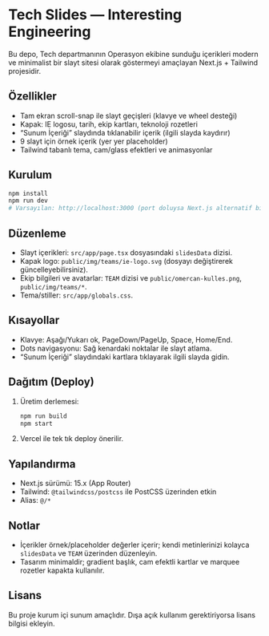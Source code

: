 # Tech Slides — Interesting Engineering

Bu depo, Tech departmanının Operasyon ekibine sunduğu içerikleri modern ve minimalist bir slayt sitesi olarak göstermeyi amaçlayan Next.js + Tailwind projesidir.

## Özellikler

- Tam ekran scroll-snap ile slayt geçişleri (klavye ve wheel desteği)
- Kapak: IE logosu, tarih, ekip kartları, teknoloji rozetleri
- “Sunum İçeriği” slaydında tıklanabilir içerik (ilgili slayda kaydırır)
- 9 slayt için örnek içerik (yer yer placeholder)
- Tailwind tabanlı tema, cam/glass efektleri ve animasyonlar

## Kurulum

```bash
npm install
npm run dev
# Varsayılan: http://localhost:3000 (port doluysa Next.js alternatif bir port seçer)
```

## Düzenleme

- Slayt içerikleri: `src/app/page.tsx` dosyasındaki `slidesData` dizisi.
- Kapak logo: `public/img/teams/ie-logo.svg` (dosyayı değiştirerek güncelleyebilirsiniz).
- Ekip bilgileri ve avatarlar: `TEAM` dizisi ve `public/omercan-kulles.png`, `public/img/teams/*`.
- Tema/stiller: `src/app/globals.css`.

## Kısayollar

- Klavye: Aşağı/Yukarı ok, PageDown/PageUp, Space, Home/End.
- Dots navigasyonu: Sağ kenardaki noktalar ile slayt atlama.
- “Sunum İçeriği” slaydındaki kartlara tıklayarak ilgili slayda gidin.

## Dağıtım (Deploy)

1. Üretim derlemesi:
   ```bash
   npm run build
   npm start
   ```
2. Vercel ile tek tık deploy önerilir.

## Yapılandırma

- Next.js sürümü: 15.x (App Router)
- Tailwind: `@tailwindcss/postcss` ile PostCSS üzerinden etkin
- Alias: `@/*`

## Notlar

- İçerikler örnek/placeholder değerler içerir; kendi metinlerinizi kolayca `slidesData` ve `TEAM` üzerinden düzenleyin.
- Tasarım minimaldir; gradient başlık, cam efektli kartlar ve marquee rozetler kapakta kullanılır.

## Lisans

Bu proje kurum içi sunum amaçlıdır. Dışa açık kullanım gerektiriyorsa lisans bilgisi ekleyin.
